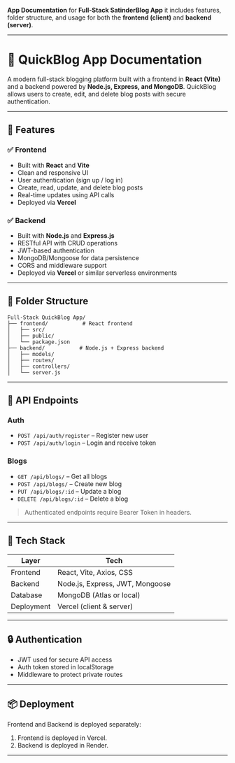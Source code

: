 **App Documentation** for **Full-Stack SatinderBlog App** it includes features, folder structure, and usage for both the **frontend (client)** and **backend (server)**.

---

# 📘 QuickBlog App Documentation

A modern full-stack blogging platform built with a frontend in **React (Vite)** and a backend powered by **Node.js, Express, and MongoDB**. QuickBlog allows users to create, edit, and delete blog posts with secure authentication.

---

## 🚀 Features

### ✅ Frontend

* Built with **React** and **Vite**
* Clean and responsive UI
* User authentication (sign up / log in)
* Create, read, update, and delete blog posts
* Real-time updates using API calls
* Deployed via **Vercel**

### ✅ Backend

* Built with **Node.js** and **Express.js**
* RESTful API with CRUD operations
* JWT-based authentication
* MongoDB/Mongoose for data persistence
* CORS and middleware support
* Deployed via **Vercel** or similar serverless environments

---

## 📁 Folder Structure

```
Full-Stack QuickBlog App/
├── frontend/           # React frontend
│   ├── src/
│   ├── public/
│   └── package.json
├── backend/           # Node.js + Express backend
│   ├── models/
│   ├── routes/
│   ├── controllers/
│   └── server.js
```

---


## 🧪 API Endpoints

### Auth

* `POST /api/auth/register` – Register new user
* `POST /api/auth/login` – Login and receive token

### Blogs

* `GET /api/blogs/` – Get all blogs
* `POST /api/blogs/` – Create new blog
* `PUT /api/blogs/:id` – Update a blog
* `DELETE /api/blogs/:id` – Delete a blog

> Authenticated endpoints require Bearer Token in headers.

---

## 🧩 Tech Stack

| Layer      | Tech                            |
| ---------- | ------------------------------- |
| Frontend   | React, Vite, Axios, CSS         |
| Backend    | Node.js, Express, JWT, Mongoose |
| Database   | MongoDB (Atlas or local)        |
| Deployment | Vercel (client & server)        |

---

## 🔒 Authentication

* JWT used for secure API access
* Auth token stored in localStorage
* Middleware to protect private routes

---

## 📦 Deployment

Frontend and Backend is deployed separately:

1. Frontend is deployed in Vercel.
2. Backend is deployed in Render.

---
